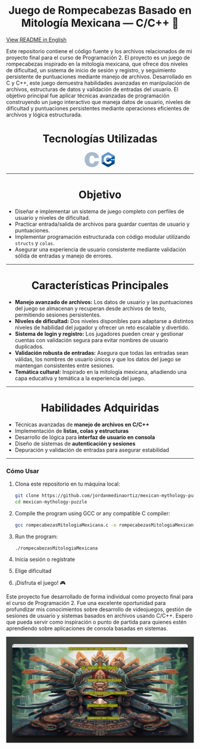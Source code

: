 <h1 align="center">Juego de Rompecabezas Basado en Mitología Mexicana — C/C++ 🧩</h1>

<p align="left">
  <a href="README.md" target="_blank">
    View README in English
  </a>
</p>

<p>Este repositorio contiene el código fuente y los archivos relacionados de mi proyecto final para el curso de Programación 2. El proyecto es un juego de rompecabezas inspirado en la mitología mexicana, que ofrece dos niveles de dificultad, un sistema de inicio de sesión y registro, y seguimiento persistente de puntuaciones mediante manejo de archivos. Desarrollado en C y C++, este juego demuestra habilidades avanzadas en manipulación de archivos, estructuras de datos y validación de entradas del usuario. El objetivo principal fue aplicar técnicas avanzadas de programación construyendo un juego interactivo que maneja datos de usuario, niveles de dificultad y puntuaciones persistentes mediante operaciones eficientes de archivos y lógica estructurada.</p>

<h1 align="center">Tecnologías Utilizadas</h1>
<div align="center">
  <img src="https://github.com/devicons/devicon/blob/master/icons/c/c-original.svg" alt="C" title="C" width="40px">
  <img src="https://github.com/devicons/devicon/blob/master/icons/cplusplus/cplusplus-original.svg" alt="C++" title="C++" width="40px">
</div>
<hr>

<h1 align="center">Objetivo</h1>
<ul>
  <li>Diseñar e implementar un sistema de juego completo con perfiles de usuario y niveles de dificultad.</li>
  <li>Practicar entrada/salida de archivos para guardar cuentas de usuario y puntuaciones.</li>
  <li>Implementar programación estructurada con código modular utilizando <code>structs</code> y <code>colas</code>.</li>
  <li>Asegurar una experiencia de usuario consistente mediante validación sólida de entradas y manejo de errores.</li>
</ul>
<hr>

<h1 align="center">Características Principales</h1>
<ul>
  <li><b>Manejo avanzado de archivos:</b> Los datos de usuario y las puntuaciones del juego se almacenan y recuperan desde archivos de texto, permitiendo sesiones persistentes.</li>
  <li><b>Niveles de dificultad:</b> Dos niveles disponibles para adaptarse a distintos niveles de habilidad del jugador y ofrecer un reto escalable y divertido.</li>
  <li><b>Sistema de login y registro:</b> Los jugadores pueden crear y gestionar cuentas con validación segura para evitar nombres de usuario duplicados.</li>
  <li><b>Validación robusta de entradas:</b> Asegura que todas las entradas sean válidas, los nombres de usuario únicos y que los datos del juego se mantengan consistentes entre sesiones.</li>
  <li><b>Temática cultural:</b> Inspirado en la mitología mexicana, añadiendo una capa educativa y temática a la experiencia del juego.</li>
</ul>
<hr>

<h1 align="center">Habilidades Adquiridas</h1>
<ul>
  <li>Técnicas avanzadas de <b>manejo de archivos en C/C++</b></li>
  <li>Implementación de <b>listas, colas y estructuras</b></li>
  <li>Desarrollo de lógica para <b>interfaz de usuario en consola</b></li>
  <li>Diseño de sistemas de <b>autenticación y sesiones</b></li>
  <li>Depuración y validación de entradas para asegurar estabilidad</li>
</ul>
<hr>

### Cómo Usar

1. Clona este repositorio en tu máquina local:

   ```sh
   git clone https://github.com/jordanmedinaortiz/mexican-mythology-puzzle.git
   cd mexican-mythology-puzzle

2. Compile the program using GCC or any compatible C compiler:
   ```sh
   gcc rompecabezasMitologiaMexicana.c -o rompecabezasMitologiaMexicana
   ```

3. Run the program:
   ```sh
   ./rompecabezasMitologiaMexicana
   ```
4. Inicia sesión o regístrate

5. Elige dificultad

6. ¡Disfruta el juego! 🎮

<p>Este proyecto fue desarrollado de forma individual como proyecto final para el curso de Programación 2. Fue una excelente oportunidad para profundizar mis conocimientos sobre desarrollo de videojuegos, gestión de sesiones de usuario y sistemas basados en archivos usando C/C++. Espero que pueda servir como inspiración o punto de partida para quienes estén aprendiendo sobre aplicaciones de consola basadas en sistemas.</p>
<img src="mexican-mythology-puzzle.png" alt="Project Image" title="Project Image" />
